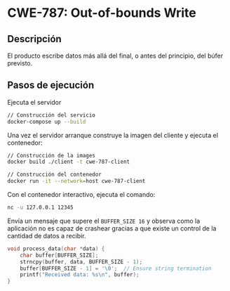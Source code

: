 # CWE-787: Out-of-bounds Write

## Descripción
El producto escribe datos más allá del final, o antes del principio, del búfer previsto.

## Pasos de ejecución 

Ejecuta el servidor
```bash
// Construcción del servicio
docker-compose up --build
```
Una vez el servidor arranque construye la imagen del cliente y ejecuta el contenedor:
```bash
// Construcción de la images
docker build ./client -t cwe-787-client

// Construcción del contenedor
docker run -it --network=host cwe-787-client
```

Con el contenedor interactivo, ejecuta el comando:
```bash
nc -u 127.0.0.1 12345
```
Envía un mensaje que supere el `BUFFER_SIZE 16` y observa como la aplicación no es capaz de crashear gracias a que existe un control de la cantidad de datos a recibir.
```c
void process_data(char *data) {
    char buffer[BUFFER_SIZE];
    strncpy(buffer, data, BUFFER_SIZE - 1);
    buffer[BUFFER_SIZE - 1] = '\0';  // Ensure string termination
    printf("Received data: %s\n", buffer);
}
```

